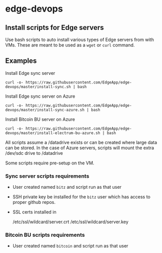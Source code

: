 # edge-devops

## Install scripts for Edge servers

Use bash scripts to auto install various types of Edge servers from with VMs. These are meant to be used as a `wget` or `curl` command.

## Examples

Install Edge sync server

    curl -o- https://raw.githubusercontent.com/EdgeApp/edge-devops/master/install-sync.sh | bash

Install Edge sync server on Azure

    curl -o- https://raw.githubusercontent.com/EdgeApp/edge-devops/master/install-sync-azure.sh | bash

Install Bitcoin BU server on Azure

    curl -o- https://raw.githubusercontent.com/EdgeApp/edge-devops/master/install-electrum-bu-azure.sh | bash

All scripts assume a /datadrive exists or can be created where large data can be stored. In the case of Azure servers, scripts will mount the extra /dev/sdc drive to /datadrive

Some scripts require pre-setup on the VM.

### Sync server scripts requirements

* User created named `bitz` and script run as that user
* SSH private key be installed for the `bitz` user which has access to proper github repos.
* SSL certs installed in

    /etc/ssl/wildcard/server.crt
    /etc/ssl/wildcard/server.key

### Bitcoin BU scripts requirements

* User created named `bitcoin` and script run as that user